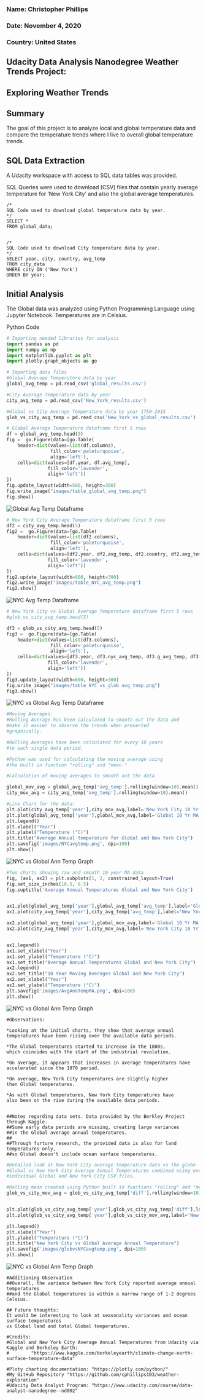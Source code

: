 ### Name: Christopher Phillips
### Date: November 4, 2020
### Country: United States


## Udacity Data Analysis Nanodegree Weather Trends Project:


## Exploring Weather Trends

## Summary
The goal of this project is to analyze local and global temperature data and compare the temperature trends where I live to overall global temperature trends.


## SQL Data Extraction

A Udacity workspace with access to SQL data tables was provided.

SQL Queries were used to download (CSV) files that contain yearly average temperature for ‘New York City’ and also the global average temperatures.

```
/*
SQL Code used to download global temperature data by year.
*/
SELECT *
FROM global_data;


/*
SQL Code used to download City temperature data by year.
*/
SELECT year, city, country, avg_temp
FROM city_data
WHERE city IN ('New York')
ORDER BY year;
```


## Initial Analysis

The Global data was analyzed using Python Programming Language using Jupyter Notebook. Temperatures are in Celsius.

Python Code


```python
# Importing needed libraries for analysis
import pandas as pd
import numpy as np
import matplotlib.pyplot as plt
import plotly.graph_objects as go

```


```python
# Importing data files
#Global Average Temperature data by year
global_avg_temp = pd.read_csv('global_results.csv')

#City Average Temperature data by year
city_avg_temp = pd.read_csv('New_York_results.csv')

#Global vs City Average Temperature data by year 1750-2015
glob_vs_city_avg_temp = pd.read_csv('New_York_vs_global_results.csv')
```


```python
# Global Average Temperature dataframe first 5 rows
df = global_avg_temp.head(5)
fig =  go.Figure(data=[go.Table(
    header=dict(values=list(df.columns),
                fill_color='paleturquoise',
                align='left'),
    cells=dict(values=[df.year, df.avg_temp],
               fill_color='lavender',
               align='left'))
])
fig.update_layout(width=500, height=300)
fig.write_image("images/table_global_avg_temp.png")
fig.show()
```


![Global Avg Temp Dataframe](https://github.com/cphillips103/weather-exploration/blob/main/images/table_global_avg_temp.png)


```python
# New York City Average Temperature dataframe first 5 rows
df2 = city_avg_temp.head(5)
fig2 =  go.Figure(data=[go.Table(
    header=dict(values=list(df2.columns),
                fill_color='paleturquoise',
                align='left'),
    cells=dict(values=[df2.year, df2.avg_temp, df2.country, df2.avg_temp],
               fill_color='lavender',
               align='left'))
])
fig2.update_layout(width=800, height=300)
fig2.write_image("images/table_NYC_avg_temp.png")
fig2.show()
```


![NYC Avg Temp Dataframe](https://github.com/cphillips103/weather-exploration/blob/main/images/table_NYC_avg_temp.png)


```python
# New York City vs Global Average Temperature dataframe first 5 rows
#glob_vs_city_avg_temp.head(5)

df3 = glob_vs_city_avg_temp.head(5)
fig3 =  go.Figure(data=[go.Table(
    header=dict(values=list(df3.columns),
                fill_color='paleturquoise',
                align='left'),
    cells=dict(values=[df3.year, df3.nyc_avg_temp, df3.g_avg_temp, df3['diff']],
               fill_color='lavender',
               align='left'))
])
fig3.update_layout(width=800, height=300)
fig.write_image("images/table_NYC_vs_glob_avg_temp.png")
fig3.show()
```


![NYC vs Global Avg Temp Dataframe](https://github.com/cphillips103/weather-exploration/blob/main/images/table_NYC_vs_glob_avg_temp.png)


```python
#Moving Averages:
#Rolling Average has been calculated to smooth out the data and
#make it easier to observe the trends when presented
#graphically.

#Rolling Averages have been calculated for every 10 years
#to each single data period.

#Python was used for calculating the moving average using
#the built in function "rolling" and "mean."

#Calculation of moving averages to smooth out the data

global_mov_avg = global_avg_temp['avg_temp'].rolling(window=10).mean()
city_mov_avg = city_avg_temp['avg_temp'].rolling(window=10).mean()
```

```python
#Line Chart for the data:
plt.plot(city_avg_temp['year'],city_mov_avg,label='New York City 10 Yr MA', color='#4b0082')
plt.plot(global_avg_temp['year'],global_mov_avg,label='Global 10 Yr MA', color='lightcoral')
plt.legend()
plt.xlabel("Year")
plt.ylabel("Temperature (°C)") 
plt.title("Average Annual Temperature for Global and New York City")
plt.savefig('images/NYCavgtemp.png', dpi=100)
plt.show()
```


![NYC vs Global Ann Temp Graph](https://github.com/cphillips103/weather-exploration/blob/main/images/gGlob_NYC_MA_temp.png)


```python
#Two charts showing raw and smooth 10 year MA data
fig, (ax1, ax2) = plt.subplots(1, 2, constrained_layout=True)
fig.set_size_inches(18.5, 8.5)
fig.suptitle('Average Annual Temperatures Global and New York City')


ax1.plot(global_avg_temp['year'],global_avg_temp['avg_temp'],label='Global',color='lightcoral')
ax1.plot(city_avg_temp['year'],city_avg_temp['avg_temp'],label='New York City', color='#4b0082')

ax2.plot(global_avg_temp['year'],global_mov_avg,label='Global 10 Yr MA')
ax2.plot(city_avg_temp['year'],city_mov_avg,label='New York City 10 Yr MA')


ax1.legend()
ax1.set_xlabel("Year")
ax1.set_ylabel("Temperature (°C)") 
ax1.set_title("Average Annual Temperatures Global and New York City")
ax2.legend()
ax2.set_title("10 Year Moving Averages Global and New York City")
ax2.set_xlabel("Year")
ax2.set_ylabel("Temperature (°C)") 
plt.savefig('images/AvgAnnTempMA.png', dpi=100)
plt.show()
```

![NYC vs Global Ann Temp Graph](https://github.com/cphillips103/weather-exploration/blob/main/images/Raw_MA_Temp.png)


```
#Observations:

*Looking at the initial charts, they show that average annual
temperatures have been rising over the available data periods.

*The Global temperatures started to increase in the 1800s,
which coincides with the start of the industrial revolution.

*On average, it appears that increases in average temperatures have
accelerated since the 1970 period.

*On average, New York City temperatures are slightly higher
than Global temperatures.

*As with Global temperatures, New York City temperatures have
also been on the rise during the available data periods.


##Notes regarding data sets. Data provided by the Berkley Project through Kaggle.
##Some early data periods are missing, creating large variances
##in the Global average annual temperatures.
##
##Through furture research, the provided data is also for land temperatures only,
##so Global doesn't include ocean surface temperatures.
```

```python
#Detailed look at New York City average temperature data vs the globe
#Global vs New York City Average Annual Temperatures combined using excel based on the
#individual Global and New York City CSV files.

#Rolling mean created using Python built in functions "rolling" and "mean."
glob_vs_city_mov_avg = glob_vs_city_avg_temp['diff'].rolling(window=10).mean()


plt.plot(glob_vs_city_avg_temp['year'],glob_vs_city_avg_temp['diff'],label='New York City vs Global', color='#4b0082')
plt.plot(glob_vs_city_avg_temp['year'],glob_vs_city_mov_avg,label='New York City vs Global 10 Yr MA', color='lightcoral')

plt.legend()
plt.xlabel("Year")
plt.ylabel("Temperature (°C)") 
plt.title("New York City vs Global Average Annual Temperature")
plt.savefig('images/globvsNYCavgtemp.png', dpi=100)
plt.show()
```

![NYC vs Global Ann Temp Graph](https://github.com/cphillips103/weather-exploration/blob/main/images/globvsNYCavgtemp.png)


```
#Additioning Observation
##Overall, the variance between New York City reported average annual temperatures
##and the Global temperatures is within a narrow range of 1-2 degrees Celsius.
```


```
## Future thoughts:
It would be interesting to look at seasonality variances and ocean surface temperatures
vs Global land and total Global temperatures.
```


```
#Credits:
#Global and New York City Average Annual Temperatures from Udacity via Kaggle and Berkeley Earth:
#        "https://www.kaggle.com/berkeleyearth/climate-change-earth-surface-temperature-data"
```


```
#Ploty charting documentation: "https://plotly.com/python/"
#My GitHub Repository "https://github.com/cphillips103/weather-exploration"
#Udacity Data Analyst Program: "https://www.udacity.com/course/data-analyst-nanodegree--nd002"
```
